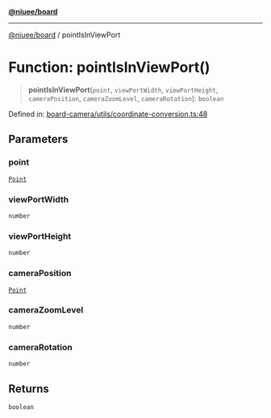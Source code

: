 [**@niuee/board**](../README.md)

***

[@niuee/board](../globals.md) / pointIsInViewPort

# Function: pointIsInViewPort()

> **pointIsInViewPort**(`point`, `viewPortWidth`, `viewPortHeight`, `cameraPosition`, `cameraZoomLevel`, `cameraRotation`): `boolean`

Defined in: [board-camera/utils/coordinate-conversion.ts:48](https://github.com/niuee/board/blob/cc09a87e934160adef876c4e11d51fd97e78653d/src/board-camera/utils/coordinate-conversion.ts#L48)

## Parameters

### point

[`Point`](../type-aliases/Point.md)

### viewPortWidth

`number`

### viewPortHeight

`number`

### cameraPosition

[`Point`](../type-aliases/Point.md)

### cameraZoomLevel

`number`

### cameraRotation

`number`

## Returns

`boolean`
